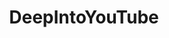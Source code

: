 ---
title: DeepIntoYouTube
crosslinks:
- youtubot
- NotTimAndEric
- tmsbmeta
- youtubehaiku
- nocontext
- botpopularitybot
- AskReddit
- InterdimensionalCable
- me_irl
- videos
- EnoughInternet
- yee
- Music
- gatekeeping
- MassdropBot
- zeropointmodule
- xkcd
- NotHowDrugsWork
- fifthworldvideos
- communism
---